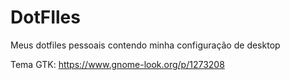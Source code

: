 # DotFIles
Meus dotfiles pessoais contendo minha configuração de desktop

Tema GTK: https://www.gnome-look.org/p/1273208

